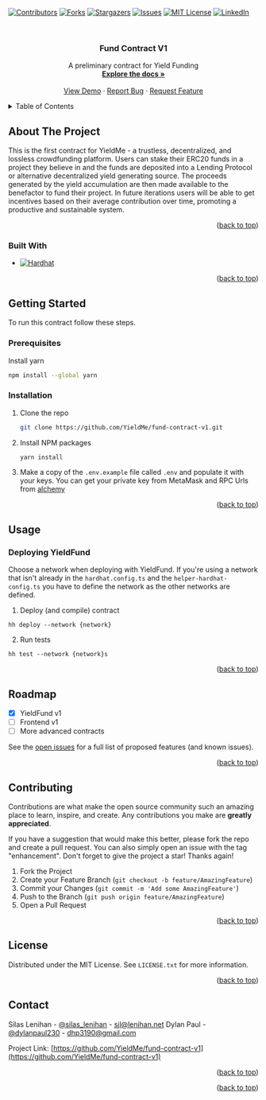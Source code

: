 <!-- Improved compatibility of back to top link: See: https://github.com/othneildrew/Best-README-Template/pull/73 -->
<a name="readme-top"></a>
<!--
*** Thanks for checking out the Best-README-Template. If you have a suggestion
*** that would make this better, please fork the repo and create a pull request
*** or simply open an issue with the tag "enhancement".
*** Don't forget to give the project a star!
*** Thanks again! Now go create something AMAZING! :D
-->



<!-- PROJECT SHIELDS -->
<!--
*** I'm using markdown "reference style" links for readability.
*** Reference links are enclosed in brackets [ ] instead of parentheses ( ).
*** See the bottom of this document for the declaration of the reference variables
*** for contributors-url, forks-url, etc. This is an optional, concise syntax you may use.
*** https://www.markdownguide.org/basic-syntax/#reference-style-links
-->
[![Contributors][contributors-shield]][contributors-url]
[![Forks][forks-shield]][forks-url]
[![Stargazers][stars-shield]][stars-url]
[![Issues][issues-shield]][issues-url]
[![MIT License][license-shield]][license-url]
[![LinkedIn][linkedin-shield]][linkedin-url]



<!-- PROJECT LOGO -->
<br />
<div align="center">
  <!-- <a href=https://github.com/YieldMe/fund-contract-v1>
    <img src="images/logo.png" alt="Logo" width="80" height="80">
  </a> -->

<h3 align="center">Fund Contract V1</h3>

  <p align="center">
    A preliminary contract for Yield Funding
    <br />
    <a href=https://github.com/YieldMe/fund-contract-v1><strong>Explore the docs »</strong></a>
    <br />
    <br />
    <a href=https://github.com/YieldMe/fund-contract-v1>View Demo</a>
    ·
    <a href="https://github.com/YieldMe/fund-contract-v1/issues">Report Bug</a>
    ·
    <a href="https://github.com/YieldMe/fund-contract-v1/issues">Request Feature</a>
  </p>
</div>



<!-- TABLE OF CONTENTS -->
<details>
  <summary>Table of Contents</summary>
  <ol>
    <li>
      <a href="#about-the-project">About The Project</a>
      <ul>
        <li><a href="#built-with">Built With</a></li>
      </ul>
    </li>
    <li>
      <a href="#getting-started">Getting Started</a>
      <ul>
        <li><a href="#prerequisites">Prerequisites</a></li>
        <li><a href="#installation">Installation</a></li>
      </ul>
    </li>
    <li><a href="#usage">Usage</a></li>
    <li><a href="#roadmap">Roadmap</a></li>
    <li><a href="#contributing">Contributing</a></li>
    <li><a href="#license">License</a></li>
    <li><a href="#contact">Contact</a></li>
    <li><a href="#acknowledgments">Acknowledgments</a></li>
  </ol>
</details>



<!-- ABOUT THE PROJECT -->
## About The Project

<!-- [![Product Name Screen Shot][product-screenshot]](https://example.com) -->

This is the first contract for YieldMe - a trustless, decentralized, and lossless crowdfunding platform. Users can stake their ERC20 funds in a project they believe in and the funds are deposited into a Lending Protocol or alternative decentralized yield generating source. The proceeds generated by the yield accumulation are then made available to the benefactor to fund their project. In future iterations users will be able to get incentives based on their average contribution over time, promoting a productive and sustainable system.

<p align="right">(<a href="#readme-top">back to top</a>)</p>



### Built With

* [![Hardhat][Next.js]][Next-url]


<p align="right">(<a href="#readme-top">back to top</a>)</p>



<!-- GETTING STARTED -->
## Getting Started

To run this contract follow these steps.

### Prerequisites

Install yarn
  ```sh
npm install --global yarn
  ```

### Installation

1. Clone the repo
   ```sh
   git clone https://github.com/YieldMe/fund-contract-v1.git
   ```
2. Install NPM packages
   ```sh
   yarn install
   ```
3. Make a copy of the `.env.example` file called `.env` and populate it with your keys. You can get your private key from MetaMask and RPC Urls from [alchemy](https://alchemyapi.io/)


<p align="right">(<a href="#readme-top">back to top</a>)</p>



<!-- USAGE EXAMPLES -->
## Usage

### Deploying YieldFund
Choose a network when deploying with YieldFund. If you're using a network that isn't already in the `hardhat.config.ts` and the `helper-hardhat-config.ts` you have to define the network as the other networks are defined.

1. Deploy (and compile) contract
```
hh deploy --network {network}
```
2. Run tests
```
hh test --network {network}s
```



<p align="right">(<a href="#readme-top">back to top</a>)</p>



<!-- ROADMAP -->
## Roadmap

- [x] YieldFund v1
- [ ] Frontend v1
- [ ] More advanced contracts

See the [open issues](https://github.com/YieldMe/fund-contract-v1/issues) for a full list of proposed features (and known issues).

<p align="right">(<a href="#readme-top">back to top</a>)</p>



<!-- CONTRIBUTING -->
## Contributing

Contributions are what make the open source community such an amazing place to learn, inspire, and create. Any contributions you make are **greatly appreciated**.

If you have a suggestion that would make this better, please fork the repo and create a pull request. You can also simply open an issue with the tag "enhancement".
Don't forget to give the project a star! Thanks again!

1. Fork the Project
2. Create your Feature Branch (`git checkout -b feature/AmazingFeature`)
3. Commit your Changes (`git commit -m 'Add some AmazingFeature'`)
4. Push to the Branch (`git push origin feature/AmazingFeature`)
5. Open a Pull Request

<p align="right">(<a href="#readme-top">back to top</a>)</p>



<!-- LICENSE -->
## License

Distributed under the MIT License. See `LICENSE.txt` for more information.

<p align="right">(<a href="#readme-top">back to top</a>)</p>



<!-- CONTACT -->
## Contact

Silas Lenihan - [@silas_lenihan](https://twitter.com/silas_lenihan) - sjl@lenihan.net
Dylan Paul - [@dylanpaul230](https://twitter.com/twitter_handle) - dhp3190@gmail.com

Project Link: [https://github.com/YieldMe/fund-contract-v1](https://github.com/YieldMe/fund-contract-v1)

<p align="right">(<a href="#readme-top">back to top</a>)</p>



<!-- ACKNOWLEDGMENTS -->
<!-- ## Acknowledgments

* []()
* []()
* []() -->

<p align="right">(<a href="#readme-top">back to top</a>)</p>



<!-- MARKDOWN LINKS & IMAGES -->
<!-- https://www.markdownguide.org/basic-syntax/#reference-style-links -->
[contributors-shield]: https://img.shields.io/github/contributors/YieldMe/fund-contract-v1.svg?style=for-the-badge
[contributors-url]: https://github.com/YieldMe/fund-contract-v1/graphs/contributors
[forks-shield]: https://img.shields.io/github/forks/YieldMe/fund-contract-v1.svg?style=for-the-badge
[forks-url]: https://github.com/YieldMe/fund-contract-v1/network/members
[stars-shield]: https://img.shields.io/github/stars/YieldMe/fund-contract-v1.svg?style=for-the-badge
[stars-url]: https://github.com/YieldMe/fund-contract-v1/stargazers
[issues-shield]: https://img.shields.io/github/issues/YieldMe/fund-contract-v1.svg?style=for-the-badge
[issues-url]: https://github.com/YieldMe/fund-contract-v1/issues
[license-shield]: https://img.shields.io/github/license/YieldMe/fund-contract-v1.svg?style=for-the-badge
[license-url]: https://github.com/YieldMe/fund-contract-v1/blob/master/LICENSE.txt
[linkedin-shield]: https://img.shields.io/badge/-LinkedIn-black.svg?style=for-the-badge&logo=linkedin&colorB=555
[linkedin-url]: https://linkedin.com/in/linkedin_username
[product-screenshot]: images/screenshot.png
[Next.js]: https://img.shields.io/badge/next.js-000000?style=for-the-badge&logo=nextdotjs&logoColor=white
[Next-url]: https://nextjs.org/
[React.js]: https://img.shields.io/badge/React-20232A?style=for-the-badge&logo=react&logoColor=61DAFB
[React-url]: https://reactjs.org/
[Vue.js]: https://img.shields.io/badge/Vue.js-35495E?style=for-the-badge&logo=vuedotjs&logoColor=4FC08D
[Vue-url]: https://vuejs.org/
[Angular.io]: https://img.shields.io/badge/Angular-DD0031?style=for-the-badge&logo=angular&logoColor=white
[Angular-url]: https://angular.io/
[Svelte.dev]: https://img.shields.io/badge/Svelte-4A4A55?style=for-the-badge&logo=svelte&logoColor=FF3E00
[Svelte-url]: https://svelte.dev/
[Laravel.com]: https://img.shields.io/badge/Laravel-FF2D20?style=for-the-badge&logo=laravel&logoColor=white
[Laravel-url]: https://laravel.com
[Bootstrap.com]: https://img.shields.io/badge/Bootstrap-563D7C?style=for-the-badge&logo=bootstrap&logoColor=white
[Bootstrap-url]: https://getbootstrap.com
[JQuery.com]: https://img.shields.io/badge/jQuery-0769AD?style=for-the-badge&logo=jquery&logoColor=white
[JQuery-url]: https://jquery.com 
